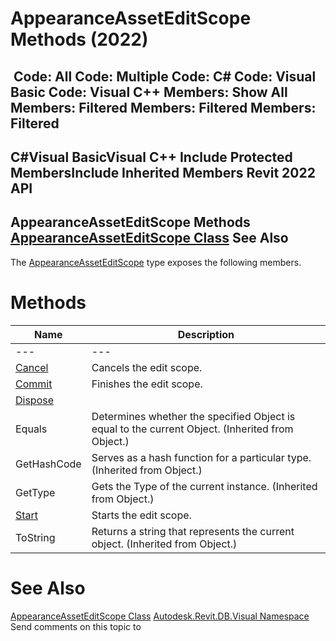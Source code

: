 # AppearanceAssetEditScope Methods (2022)

﻿
 Code: All Code: Multiple Code: C# Code: Visual Basic Code: Visual C++  Members: Show All Members: Filtered Members: Filtered Members: Filtered   
---  
C#Visual BasicVisual C++
Include Protected MembersInclude Inherited Members
Revit 2022 API  
---  
AppearanceAssetEditScope Methods  
[AppearanceAssetEditScope Class](743c74ba-12de-4d77-a677-325229525955.md "AppearanceAssetEditScope Class") See Also  
---  
The [AppearanceAssetEditScope](743c74ba-12de-4d77-a677-325229525955.md "AppearanceAssetEditScope Class") type exposes the following members.
# Methods
| Name | Description |
| --- | --- |
| --- | --- | --- |
| [Cancel](d11009db-d724-167f-04e6-0e7c5527c176.md "Cancel Method") | Cancels the edit scope. |
| [Commit](320a2602-0a2c-df20-01dc-2ede9d62afdd.md "Commit Method") | Finishes the edit scope. |
| [Dispose](2a594db0-bce0-1bd2-8479-b39f9a50cdf6.md "Dispose Method") |
| Equals | Determines whether the specified Object is equal to the current Object. (Inherited from Object.) |
| GetHashCode | Serves as a hash function for a particular type.  (Inherited from Object.) |
| GetType | Gets the Type of the current instance. (Inherited from Object.) |
| [Start](44d01f6d-71ed-7ebd-5632-704f90b1fcdc.md "Start Method") | Starts the edit scope. |
| ToString | Returns a string that represents the current object. (Inherited from Object.) |

# See Also
[AppearanceAssetEditScope Class](743c74ba-12de-4d77-a677-325229525955.md "AppearanceAssetEditScope Class")
[Autodesk.Revit.DB.Visual Namespace](f5a10581-6ac2-be19-0e32-f87d05bc8b83.md "Autodesk.Revit.DB.Visual Namespace")
Send comments on this topic to 